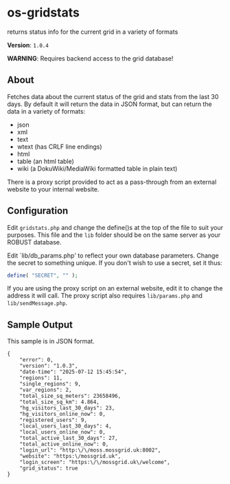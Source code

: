 # os-gridstats
returns status info for the current grid in a variety of formats

**Version**: `1.0.4`

**WARNING**: Requires backend access to the grid database!

## About
Fetches data about the current status of the grid and stats from the last 30 days. By default it will return the data in JSON format, but can return the data in a variety of formats:
- json
- xml
- text
- wtext (has CRLF line endings)
- html
- table (an html table)
- wiki (a DokuWiki/MediaWiki formatted table in plain text)

There is a proxy script provided to act as a pass-through from an external website to your internal website.

## Configuration
Edit `gridstats.php` and change the define()s at the top of the file to suit your purposes.
This file and the `lib` folder should be on the same server as your ROBUST database.

Edit `lib/db_params.php' to reflect your own database parameters. Change the secret to something unique. If you don't wish to use a secret, set it thus:
```php
define( "SECRET", "" );
```

If you are using the proxy script on an external website, edit it to change the address it will call. The proxy script also requires `lib/params.php` and `lib/sendMessage.php`.

## Sample Output
This sample is in JSON format.
```
{
    "error": 0,
    "version": "1.0.3",
    "date-time": "2025-07-12 15:45:54",
    "regions": 11,
    "single_regions": 9,
    "var_regions": 2,
    "total_size_sq_meters": 23658496,
    "total_size_sq_km": 4.864,
    "hg_visitors_last_30_days": 23,
    "hg_visitors_online_now": 0,
    "registered_users": 9,
    "local_users_last_30_days": 4,
    "local_users_online_now": 0,
    "total_active_last_30_days": 27,
    "total_active_online_now": 0,
    "login_url": "http:\/\/moss.mossgrid.uk:8002",
    "website": "https:\/mossgrid.uk",
    "login_screen": "https:\/\/mossgrid.uk\/welcome",
    "grid_status": true
}
```
